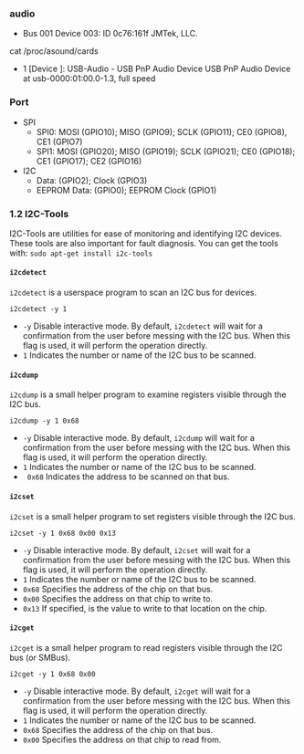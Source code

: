 ### audio
- Bus 001 Device 003: ID 0c76:161f JMTek, LLC.

cat /proc/asound/cards
- 1 [Device         ]: USB-Audio - USB PnP Audio Device
                      USB PnP Audio Device at usb-0000:01:00.0-1.3, full speed

### Port
-   SPI
    -   SPI0: MOSI (GPIO10); MISO (GPIO9); SCLK (GPIO11); CE0 (GPIO8), CE1 (GPIO7)
    -   SPI1: MOSI (GPIO20); MISO (GPIO19); SCLK (GPIO21); CE0 (GPIO18); CE1 (GPIO17); CE2 (GPIO16)
-   I2C
    -   Data: (GPIO2); Clock (GPIO3)
    -   EEPROM Data: (GPIO0); EEPROM Clock (GPIO1)

### 1.2 I2C-Tools
I2C-Tools are utilities for ease of monitoring and identifying I2C devices. These tools are also important for fault diagnosis. You can get the tools with: `sudo apt-get install i2c-tools`

#### `i2cdetect`
 `i2cdetect` is a userspace program to scan an I2C bus for devices.
 
`i2cdetect -y 1`

- `-y` Disable interactive mode. By default, `i2cdetect` will wait for a confirmation from the user before messing with the I2C bus. When this flag is used, it will perform the operation directly.
- `1` Indicates the number or name of the I2C bus to be scanned.

#### `i2cdump`
`i2cdump` is a small helper program to examine registers visible through the I2C bus.

`i2cdump -y 1 0x68`

-   `-y` Disable interactive mode. By default, `i2cdump` will wait for a confirmation from the user before messing with the I2C bus. When this flag is used, it will perform the operation directly.
-   `1` Indicates the number or name of the I2C bus to be scanned.
-  ` 0x68` Indicates the address to be scanned on that bus.

#### `i2cset` 
`i2cset` is a small helper program to set registers visible through the I2C bus.

`i2cset -y 1 0x68 0x00 0x13`

- `-y` Disable interactive mode. By default, `i2cset` will wait for a confirmation from the user before messing with the I2C bus. When this flag is used, it will perform the operation directly.
- `1` Indicates the number or name of the I2C bus to be scanned.
- `0x68` Specifies the address of the chip on that bus.
- `0x00` Specifies the address on that chip to write to.
- `0x13` If specified, is the value to write to that location on the chip.

#### `i2cget` 
`i2cget`  is a small helper program to read registers visible through the I2C bus (or SMBus).

`i2cget -y 1 0x68 0x00`

- `-y` Disable interactive mode. By default, `i2cget` will wait for a confirmation from the user before messing with the I2C bus. When this flag is used, it will perform the operation directly.
- `1` Indicates the number or name of the I2C bus to be scanned.
- `0x68` Specifies the address of the chip on that bus.
- `0x00` Specifies the address on that chip to read from.
<!--stackedit_data:
eyJoaXN0b3J5IjpbMTczNTgxNzQ5NCw2MDk4OTI1MTAsLTE3Mz
QyNTg1MzcsLTY2NzM3NDExMl19
-->